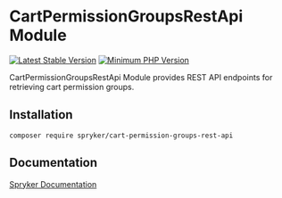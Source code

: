 # CartPermissionGroupsRestApi Module
[![Latest Stable Version](https://poser.pugx.org/spryker/cart-permission-groups-rest-api/v/stable.svg)](https://packagist.org/packages/spryker/cart-permission-groups-rest-api)
[![Minimum PHP Version](https://img.shields.io/badge/php-%3E%3D%207.4-8892BF.svg)](https://php.net/)

CartPermissionGroupsRestApi Module provides REST API endpoints for retrieving cart permission groups.

## Installation

```
composer require spryker/cart-permission-groups-rest-api
```

## Documentation

[Spryker Documentation](https://docs.spryker.com)
